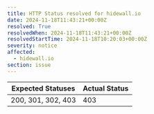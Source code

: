 ```yaml
---
title: HTTP Status resolved for hidewall.io
date: 2024-11-18T11:43:21+00:00Z
resolved: True
resolvedWhen: 2024-11-18T11:43:21+00:00Z
resolvedStartTime: 2024-11-18T10:20:03+00:00Z
severity: notice
affected:
  - hidewall.io
section: issue
---
```


| Expected Statuses | Actual Status  |
|-------------------|----------------|
| 200, 301, 302, 403 | 403 |
